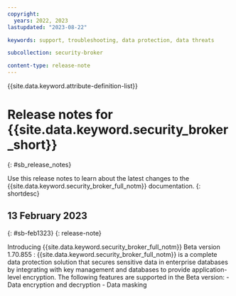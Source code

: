 ```yaml
---
copyright:
  years: 2022, 2023
lastupdated: "2023-08-22"

keywords: support, troubleshooting, data protection, data threats

subcollection: security-broker

content-type: release-note
---
```


{{site.data.keyword.attribute-definition-list}}

# Release notes for {{site.data.keyword.security_broker_short}}
{: #sb_release_notes}

Use this release notes to learn about the latest changes to the {{site.data.keyword.security_broker_full_notm}} documentation.
{: shortdesc}



## 13 February 2023
{: #sb-feb1323}
{: release-note}

Introducing {{site.data.keyword.security_broker_full_notm}} Beta version 1.70.855
:   {{site.data.keyword.security_broker_full_notm}} is a complete data protection solution that secures sensitive data in enterprise databases by integrating with key management and databases to provide application-level encryption. The following features are supported in the Beta version:
    - Data encryption and decryption
    - Data masking

